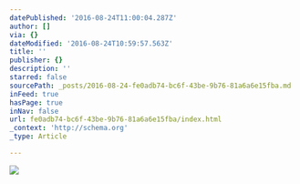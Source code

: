 ```yaml
---
datePublished: '2016-08-24T11:00:04.287Z'
author: []
via: {}
dateModified: '2016-08-24T10:59:57.563Z'
title: ''
publisher: {}
description: ''
starred: false
sourcePath: _posts/2016-08-24-fe0adb74-bc6f-43be-9b76-81a6a6e15fba.md
inFeed: true
hasPage: true
inNav: false
url: fe0adb74-bc6f-43be-9b76-81a6a6e15fba/index.html
_context: 'http://schema.org'
_type: Article

---
```

![](https://the-grid-user-content.s3-us-west-2.amazonaws.com/9d543529-818f-449e-8092-119d5bcd2280.jpg)